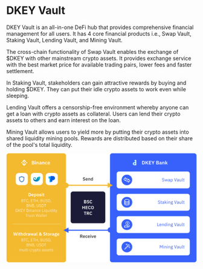 # DKEY Vault

DKEY Vault is an all-in-one DeFi hub that provides comprehensive financial management for all users. It has 4 core financial products i.e., Swap Vault, Staking Vault, Lending Vault, and Mining Vault.

The cross-chain functionality of Swap Vault enables the exchange of $DKEY with other mainstream crypto assets. It provides exchange service with the best market price for available trading pairs, lower fees and faster settlement.

In Staking Vault, stakeholders can gain attractive rewards by buying and holding $DKEY. They can put their idle crypto assets to work even while sleeping.

Lending Vault offers a censorship-free environment whereby anyone can get a loan with crypto assets as collateral. Users can lend their crypto assets to others and earn interest on the loan.

Mining Vault allows users to yield more by putting their crypto assets into shared liquidity mining pools. Rewards are distributed based on their share of the pool's total liquidity.



![](../.gitbook/assets/protocol.png)


